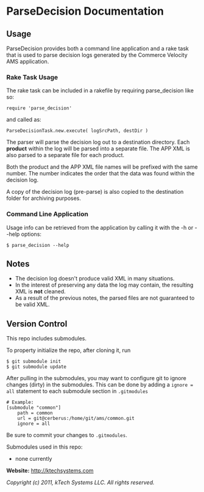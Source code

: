 # ParseDecision Documentation

## Usage

ParseDecision provides both a command line application and a rake task
that is used to parse decision logs generated by the Commerce Velocity
AMS application.

### Rake Task Usage

The rake task can be included in a rakefile by requiring parse_decision like so:

    require 'parse_decision'

and called as:

    ParseDecisionTask.new.execute( logSrcPath, destDir )

The parser will parse the decision log out to a destination directory. Each **product**
within the log will be parsed into a separate file. The APP XML is also parsed to a
separate file for each product.

Both the product and the APP XML file names will be prefixed with the same number.
The number indicates the order that the data was found within the decision log.

A copy of the decision log (pre-parse) is also copied to the destination folder for
archiving purposes.

### Command Line Application

Usage info can be retrieved from the application by calling it with the -h or --help
options:

    $ parse_decision --help


## Notes
+ The decision log doesn't produce valid XML in many situations.
+ In the interest of preserving any data the log may contain, the resulting XML is **not** cleaned.
+ As a result of the previous notes, the parsed files are not guaranteed to be valid XML.

## Version Control

This repo includes submodules.

To property initialize the repo, after cloning it, run

    $ git submodule init
    $ git submodule update

After pulling in the submodules, you may want to configure git to ignore
changes (dirty) in the submodules. This can be done by adding a `ignore = all`
statement to each submodule section in `.gitmodules`

    # Example:
    [submodule "common"]
        path = common
        url = git@cerberus:/home/git/ams/common.git
        ignore = all

Be sure to commit your changes to `.gitmodules`.

Submodules used in this repo:

+ none currently



**Website:**    http://ktechsystems.com

_Copyright (c) 2011, kTech Systems LLC. All rights reserved._
